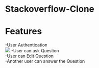 # Stackoverflow-Clone
<h1> Features </h1>
-User Authentication <br/>
<img src="https://github.com/smit3949/Stackoverflow-Clone/blob/main/client/public/Login.png" />
-User can ask Question<br/>
-User can Edit Question<br/>
-Another user can answer the Question<br/>

